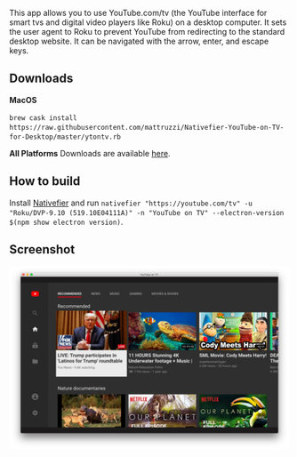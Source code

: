 This app allows you to use YouTube.com/tv (the YouTube interface for smart tvs and digital video players like Roku) on a desktop computer. It sets the user agent to Roku to prevent YouTube from redirecting to the standard desktop website. It can be navigated with the arrow, enter, and escape keys.

## Downloads

**MacOS**

`brew cask install https://raw.githubusercontent.com/mattruzzi/Nativefier-YouTube-on-TV-for-Desktop/master/ytontv.rb`

**All Platforms**
Downloads are available [here](https://github.com/mattruzzi/Nativefier-YouTube-Roku-App-for-Desktop/releases).

## How to build

Install [Nativefier](https://github.com/jiahaog/nativefier#installation) and run `nativefier "https://youtube.com/tv" -u "Roku/DVP-9.10 (519.10E04111A)" -n "YouTube on TV" --electron-version $(npm show electron version)`.

## Screenshot

 <img src="screenshot.png" alt="Screenshot">
